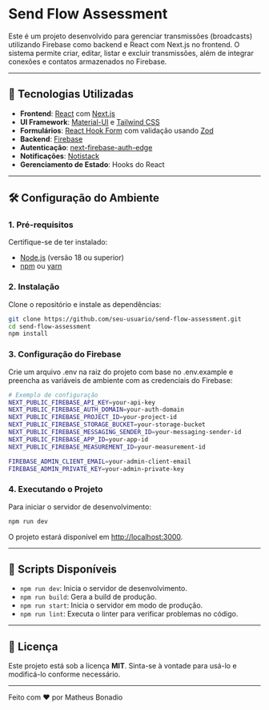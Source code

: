 # Send Flow Assessment

Este é um projeto desenvolvido para gerenciar transmissões (broadcasts) utilizando Firebase como backend e React com Next.js no frontend. O sistema permite criar, editar, listar e excluir transmissões, além de integrar conexões e contatos armazenados no Firebase.

---

## 🚀 Tecnologias Utilizadas

- **Frontend**: [React](https://reactjs.org/) com [Next.js](https://nextjs.org/)
- **UI Framework**: [Material-UI](https://mui.com/) e [Tailwind CSS](https://tailwindcss.com/)
- **Formulários**: [React Hook Form](https://react-hook-form.com/) com validação usando [Zod](https://zod.dev/)
- **Backend**: [Firebase](https://firebase.google.com/)
- **Autenticação**: [next-firebase-auth-edge](https://github.com/Glideh/next-firebase-auth-edge)
- **Notificações**: [Notistack](https://notistack.com/)
- **Gerenciamento de Estado**: Hooks do React

---

## 🛠️ Configuração do Ambiente

### 1. Pré-requisitos

Certifique-se de ter instalado:

- [Node.js](https://nodejs.org/) (versão 18 ou superior)
- [npm](https://www.npmjs.com/) ou [yarn](https://yarnpkg.com/)

### 2. Instalação

Clone o repositório e instale as dependências:

```bash
git clone https://github.com/seu-usuario/send-flow-assessment.git
cd send-flow-assessment
npm install
```

### 3. Configuração do Firebase

Crie um arquivo .env na raiz do projeto com base no .env.example e preencha as variáveis de ambiente com as credenciais do Firebase:

```bash
# Exemplo de configuração
NEXT_PUBLIC_FIREBASE_API_KEY=your-api-key
NEXT_PUBLIC_FIREBASE_AUTH_DOMAIN=your-auth-domain
NEXT_PUBLIC_FIREBASE_PROJECT_ID=your-project-id
NEXT_PUBLIC_FIREBASE_STORAGE_BUCKET=your-storage-bucket
NEXT_PUBLIC_FIREBASE_MESSAGING_SENDER_ID=your-messaging-sender-id
NEXT_PUBLIC_FIREBASE_APP_ID=your-app-id
NEXT_PUBLIC_FIREBASE_MEASUREMENT_ID=your-measurement-id

FIREBASE_ADMIN_CLIENT_EMAIL=your-admin-client-email
FIREBASE_ADMIN_PRIVATE_KEY=your-admin-private-key
```

### 4. Executando o Projeto

Para iniciar o servidor de desenvolvimento:

```bash
npm run dev
```

O projeto estará disponível em [http://localhost:3000](http://localhost:3000).

---

## 📜 Scripts Disponíveis

- `npm run dev`: Inicia o servidor de desenvolvimento.
- `npm run build`: Gera a build de produção.
- `npm run start`: Inicia o servidor em modo de produção.
- `npm run lint`: Executa o linter para verificar problemas no código.

---

## 📝 Licença

Este projeto está sob a licença **MIT**. Sinta-se à vontade para usá-lo e modificá-lo conforme necessário.

---

Feito com ❤️ por Matheus Bonadio
